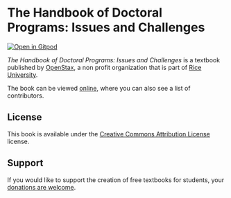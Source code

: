 # The Handbook of Doctoral Programs: Issues and Challenges

[![Open in Gitpod](https://gitpod.io/button/open-in-gitpod.svg)](https://gitpod.io/from-referrer/)

_The Handbook of Doctoral Programs: Issues and Challenges_ is a textbook published by [OpenStax](https://openstax.org/), a non profit organization that is part of [Rice University](https://www.rice.edu/).

The book can be viewed [online](https://github.com/cnx-user-books/cnxbook-the-handbook-of-doctoral-programs-issues-and-challenges/releases/latest), where you can also see a list of contributors.

## License
This book is available under the [Creative Commons Attribution License](./LICENSE) license.

## Support
If you would like to support the creation of free textbooks for students, your [donations are welcome](https://riceconnect.rice.edu/donation/support-openstax-banner).
